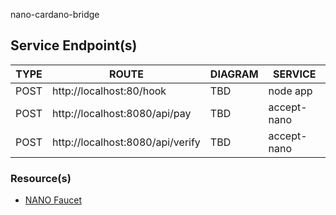 nano-cardano-bridge

## Service Endpoint(s)
| TYPE | ROUTE | DIAGRAM | SERVICE |
| ------ | ------ | ------ | ------ | 
| POST | http://localhost:80/hook| TBD | node app
| POST | http://localhost:8080/api/pay | TBD | accept-nano
| POST | http://localhost:8080/api/verify | TBD | accept-nano


### Resource(s)
- [NANO Faucet](https://nanodrop.io/)
